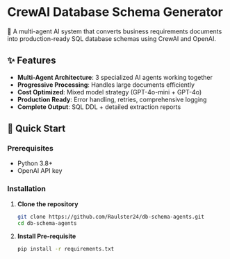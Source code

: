 # CrewAI Database Schema Generator

🤖 A multi-agent AI system that converts business requirements documents into production-ready SQL database schemas using CrewAI and OpenAI.

## ✨ Features

- **Multi-Agent Architecture**: 3 specialized AI agents working together
- **Progressive Processing**: Handles large documents efficiently  
- **Cost Optimized**: Mixed model strategy (GPT-4o-mini + GPT-4o)
- **Production Ready**: Error handling, retries, comprehensive logging
- **Complete Output**: SQL DDL + detailed extraction reports

## 🚀 Quick Start

### Prerequisites
- Python 3.8+
- OpenAI API key

### Installation

1. **Clone the repository**
   ```bash
   git clone https://github.com/Raulster24/db-schema-agents.git
   cd db-schema-agents

2. **Install Pre-requisite**
   ```bash
   pip install -r requirements.txt